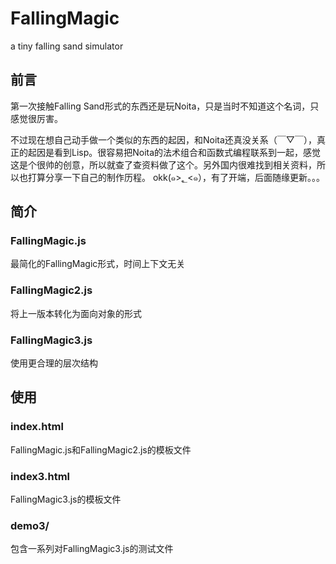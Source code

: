 # FallingMagic

a tiny falling sand simulator

## 前言

第一次接触Falling Sand形式的东西还是玩Noita，只是当时不知道这个名词，只感觉很厉害。

不过现在想自己动手做一个类似的东西的起因，和Noita还真没关系（￣▽￣），真正的起因是看到Lisp。很容易把Noita的法术组合和函数式编程联系到一起，感觉这是个很帅的创意，所以就查了查资料做了这个。另外国内很难找到相关资料，所以也打算分享一下自己的制作历程。 okk(๑>؂<๑），有了开端，后面随缘更新。。。

## 简介

### FallingMagic.js

最简化的FallingMagic形式，时间上下文无关

### FallingMagic2.js

将上一版本转化为面向对象的形式

### FallingMagic3.js

使用更合理的层次结构

## 使用

### index.html

FallingMagic.js和FallingMagic2.js的模板文件

### index3.html

FallingMagic3.js的模板文件

### demo3/

包含一系列对FallingMagic3.js的测试文件